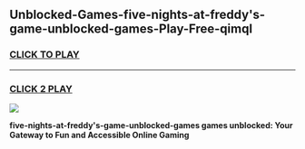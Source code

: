 
## Unblocked-Games-five-nights-at-freddy's-game-unblocked-games-Play-Free-qimql
<h3>
<a href="https://premium76.site?title=five-nights-at-freddy's-game-unblocked-games&ref=23A">CLICK TO PLAY</a></h3>
<hr>

<h3>
<a href="https://premium76.site?title=five-nights-at-freddy's-game-unblocked-games&ref=23A">CLICK 2 PLAY</a>
  
</h3>

<a href="https://premium76.site?title=five-nights-at-freddy's-game-unblocked-games&ref=23A"><img src="https://clearcache.store/games.png"></a>


**five-nights-at-freddy's-game-unblocked-games games unblocked: Your Gateway to Fun and Accessible Online Gaming**
